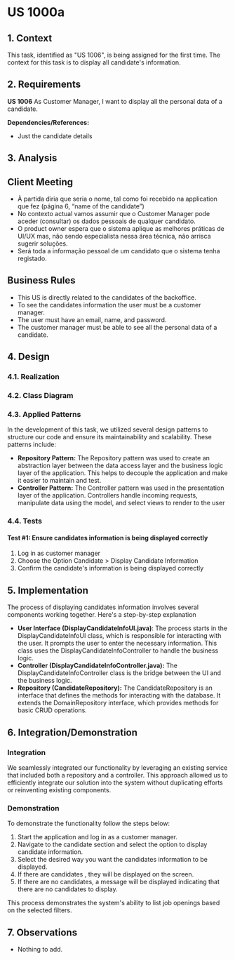 # US 1000a

## 1. Context

This task, identified as "US 1006", is being assigned for the first time. The context for this task is to display all
candidate's information.

## 2. Requirements

**US 1006** As Customer Manager, I want to display all the personal data of a candidate.

**Dependencies/References:**

- Just the candidate details

## 3. Analysis

## Client Meeting

- À partida diria que seria o nome, tal como foi recebido na application que fez (página 6, “name of the candidate”)
- No contexto actual vamos assumir que o Customer Manager pode aceder (consultar) os dados pessoais de qualquer
  candidato.
- O product owner espera que o sistema aplique as melhores práticas de UI/UX mas, não sendo especialista nessa área
  técnica, não arrisca sugerir soluções.
- Será toda a informação pessoal de um candidato que o sistema tenha registado.


## Business Rules

- This US is directly related to the candidates of the backoffice.
- To see the candidates information the user must be a customer manager.
- The user must have an email, name, and password.
- The customer manager must be able to see all the personal data of a candidate.

## 4. Design

### 4.1. Realization

### 4.2. Class Diagram

### 4.3. Applied Patterns

In the development of this task, we utilized several design patterns to structure our code and ensure its
maintainability and scalability. These patterns include:

- **Repository Pattern:** The Repository pattern was used to create an abstraction layer between the data access layer
  and the business logic layer of the application. This helps to decouple the application and make it easier to maintain
  and test.
- **Controller Pattern:** The Controller pattern was used in the presentation layer of the application. Controllers
  handle incoming requests, manipulate data using the model, and select views to render to the user

### 4.4. Tests

#### Test #1: Ensure candidates information is being displayed correctly

1. Log in as customer manager
2. Choose the Option Candidate > Display Candidate Information
3. Confirm the candidate's information is being displayed correctly

## 5. Implementation

The process of displaying candidates information involves several components working together. Here's a step-by-step
explanation

- **User Interface (DisplayCandidateInfoUI.java)**: The process starts in the DisplayCandidateInfoUI class, which is
  responsible for interacting
  with the user. It prompts the user to enter the necessary information.
  This class uses the DisplayCandidateInfoController to handle the business logic.
- **Controller (DisplayCandidateInfoController.java):** The DisplayCandidateInfoController class is the bridge between the
  UI and the business
  logic.
- **Repository (CandidateRepository):** The CandidateRepository is an interface that defines the methods for
  interacting with the
  database. It extends the DomainRepository interface, which provides methods for basic CRUD operations.

## 6. Integration/Demonstration

### Integration

We seamlessly integrated our functionality by leveraging an existing service that included both a repository and a
controller. This approach allowed us to efficiently integrate our solution into the system without duplicating efforts
or reinventing existing components.

### Demonstration

To demonstrate the functionality follow the steps below:

1. Start the application and log in as a customer manager.
2. Navigate to the candidate section and select the option to display candidate information.
3. Select the desired way you want the candidates information to be displayed.
4. If there are candidates , they will be displayed on the screen.
5. If there are no candidates, a message will be displayed indicating that there are
   no
   candidates to display.

This process demonstrates the system's ability to list job openings based on the selected filters.

## 7. Observations

- Nothing to add.

```